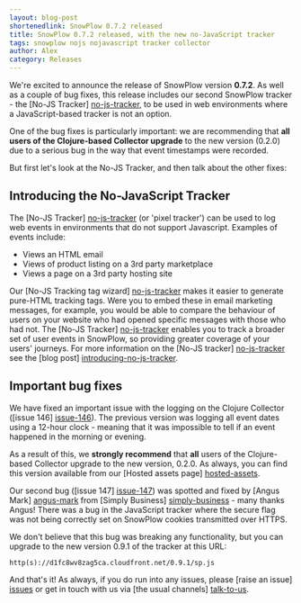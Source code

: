 ```yaml
---
layout: blog-post
shortenedlink: SnowPlow 0.7.2 released
title: SnowPlow 0.7.2 released, with the new no-JavaScript tracker
tags: snowplow nojs nojavascript tracker collector
author: Alex
category: Releases
---
```


We're excited to announce the release of SnowPlow version **0.7.2**. As well as a couple of bug fixes, this release includes our second SnowPlow tracker - the [No-JS Tracker] [no-js-tracker], to be used in web environments where a JavaScript-based tracker is not an option.

One of the bug fixes is particularly important: we are recommending that **all users of the Clojure-based Collector upgrade** to the new version (0.2.0) due to a serious bug in the way that event timestamps were recorded.

But first let's look at the No-JS Tracker, and then talk about the other fixes:

## Introducing the No-JavaScript Tracker

The [No-JS Tracker] [no-js-tracker] (or 'pixel tracker') can be used to log web events in environments that do not support Javascript. Examples of events include:

* Views an HTML email
* Views of product listing on a 3rd party marketplace
* Views a page on a 3rd party hosting site

Our [No-JS Tracking tag wizard] [no-js-tracker] makes it easier to generate pure-HTML tracking tags. Were you to embed these in email marketing messages, for example, you would be able to compare the behaviour of users on your website who had opened specific messages with those who had not. The [No-JS Tracker] [no-js-tracker] enables you to track a broader set of user events in SnowPlow, so providing greater coverage of your users' journeys. For more information on the [No-JS tracker] [no-js-tracker] see the [blog post] [introducing-no-js-tracker].

<!--more-->

## Important bug fixes

We have fixed an important issue with the logging on the Clojure Collector ([issue 146] [issue-146]). The previous version was logging all event dates using a 12-hour clock - meaning that it was impossible to tell if an event happened in the morning or evening.

As a result of this, we **strongly recommend** that **all** users of the Clojure-based Collector upgrade to the new version, 0.2.0. As always, you can find this version available from our [Hosted assets page] [hosted-assets].

Our second bug ([issue 147] [issue-147]) was spotted and fixed by [Angus Mark] [angus-mark] from [Simply Business] [simply-business] - many thanks Angus! There was a bug in the JavaScript tracker where the secure flag was not being correctly set on SnowPlow cookies transmitted over HTTPS.

We don't believe that this bug was breaking any functionality, but you can upgrade to the new version 0.9.1 of the tracker at this URL:

    http(s)://d1fc8wv8zag5ca.cloudfront.net/0.9.1/sp.js

And that's it! As always, if you do run into any issues, please [raise an issue] [issues] or get in touch with us via [the usual channels] [talk-to-us].

[no-js-tracker]: /no-js-tracker.html

[issue-146]: https://github.com/snowplow/snowplow/issues/146
[hosted-assets]: https://github.com/snowplow/snowplow/wiki/Hosted-assets

[introducing-no-js-tracker]: /blog/2013/01/29/introducing-the-no-js-tracker/

[issue-147]: https://github.com/snowplow/snowplow/pull/147
[angus-mark]: https://github.com/ngsmrk
[simply-business]: http://www.simplybusiness.co.uk/

[issues]: https://github.com/snowplow/snowplow/issues
[talk-to-us]: https://github.com/snowplow/snowplow/wiki/Talk-to-us